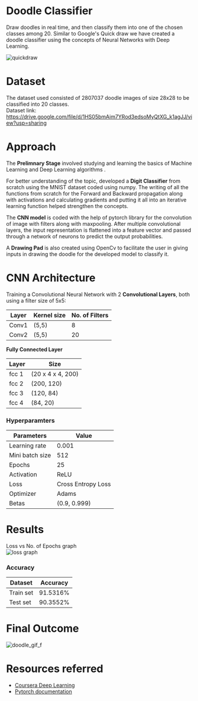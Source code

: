 # Doodle Classifier
Draw doodles in real time, and then classify them into one of the chosen classes among 20. Similar to Google's Quick draw we have created a doodle classifier using the concepts of Neural Networks with Deep Learning.

![quickdraw](https://user-images.githubusercontent.com/83291620/137333928-b1415e91-5411-48a7-b296-3c954ee52db3.gif)

# Dataset
The dataset used consisted of 2807037 doodle images of size 28x28 to be classified into 20 classes.   
Dataset link: https://drive.google.com/file/d/1HS05bmAim7YRod3edsoMyQtXG_k1agJJ/view?usp=sharing

# Approach
The **Prelimnary Stage** involved studying and learning the basics of Machine Learning and Deep Learning algorithms .

For better understanding of the topic, developed a **Digit Classifier** from scratch using the MNIST dataset coded using numpy. The writing of all the functions from scratch for the Forward and Backward propagation along with activations and calculating gradients and putting it all into an iterative learning function helped strengthen the concepts.

The **CNN model** is coded with the help of pytorch library for the convolution of image with filters along with maxpooling. After multiple convolutional layers, the input representation is flattened into a feature vector and passed through a network of neurons to predict the output probabilities.

A **Drawing Pad** is also created using OpenCv to facilitate the user in giving inputs in drawing the doodle for the developed model to classify it.


# CNN Architecture
Training a Convolutional Neural Network with 2 **Convolutional Layers**, both using a filter size of 5x5:

Layer  | Kernel size   | No. of Filters
------ | ------------- | -------------
Conv1  |    (5,5)      |      8
Conv2  |    (5,5)      |      20

**Fully Connected Layer**

Layer   | Size
------- | -------------
fcc 1   | (20 x 4 x 4, 200)
fcc 2   | (200, 120)
fcc 3   | (120, 84)
fcc 4   | (84, 20)

### Hyperparamters ###

Parameters   | Value
------------ | -------------
Learning rate  | 0.001
Mini batch size   | 512
Epochs   | 25
Activation  | ReLU
Loss      | Cross Entropy Loss
Optimizer  | Adams
Betas   | (0.9, 0.999)

# Results
Loss vs No. of Epochs graph  
![loss graph](https://user-images.githubusercontent.com/83291620/149280732-409b340b-c512-48e9-9cec-4f82313c0cff.png)



### Accuracy ###

Dataset   | Accuracy
------- | -------------
Train set   | 91.5316%
Test set  |  90.3552%

# Final Outcome
![doodle_gif_f](https://user-images.githubusercontent.com/83291620/139815477-20dd85e7-a673-48a6-bbf3-7e1b7c66d561.gif)


# Resources referred
- [Coursera Deep Learning](https://www.coursera.org/specializations/deep-learning)
- [Pytorch documentation](https://pytorch.org/docs/stable/index.html)

